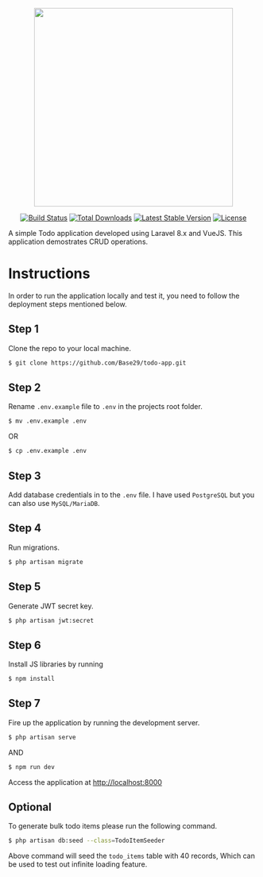 <p align="center"><a href="https://laravel.com" target="_blank"><img src="https://raw.githubusercontent.com/laravel/art/master/logo-lockup/5%20SVG/2%20CMYK/1%20Full%20Color/laravel-logolockup-cmyk-red.svg" width="400"></a></p>

<p align="center">
<a href="https://travis-ci.org/laravel/framework"><img src="https://travis-ci.org/laravel/framework.svg" alt="Build Status"></a>
<a href="https://packagist.org/packages/laravel/framework"><img src="https://img.shields.io/packagist/dt/laravel/framework" alt="Total Downloads"></a>
<a href="https://packagist.org/packages/laravel/framework"><img src="https://img.shields.io/packagist/v/laravel/framework" alt="Latest Stable Version"></a>
<a href="https://packagist.org/packages/laravel/framework"><img src="https://img.shields.io/packagist/l/laravel/framework" alt="License"></a>
</p>

A simple Todo application developed using Laravel 8.x and VueJS. This application demostrates CRUD operations.

# Instructions

In order to run the application locally and test it, you need to follow the deployment steps mentioned below.

## Step 1

Clone the repo to your local machine.

```bash
$ git clone https://github.com/Base29/todo-app.git
```

## Step 2

Rename `.env.example` file to `.env` in the projects root folder.

```bash
$ mv .env.example .env
```

OR

```bash
$ cp .env.example .env
```

## Step 3

Add database credentials in to the `.env` file. I have used `PostgreSQL` but you can also use `MySQL/MariaDB`.

## Step 4

Run migrations.

```bash
$ php artisan migrate
```

## Step 5

Generate JWT secret key.

```bash
$ php artisan jwt:secret
```

## Step 6

Install JS libraries by running

```bash
$ npm install
```

## Step 7

Fire up the application by running the development server.

```bash
$ php artisan serve
```

AND

```bash
$ npm run dev
```

Access the application at <http://localhost:8000>

## Optional

To generate bulk todo items please run the following command.

```bash
$ php artisan db:seed --class=TodoItemSeeder
```

Above command will seed the `todo_items` table with 40 records, Which can be used to test out infinite loading feature.
